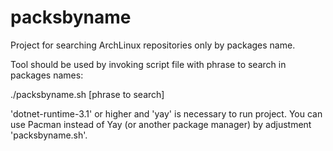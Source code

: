 # packsbyname
Project for searching ArchLinux repositories only by packages name.

Tool should be used by invoking script file with phrase to search in packages names:

./packsbyname.sh [phrase to search]

'dotnet-runtime-3.1' or higher and 'yay' is necessary to run project. You can use Pacman instead of Yay (or another package manager) by adjustment 'packsbyname.sh'.
